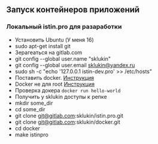 ## Запуск контейнеров приложений

### Локальный istin.pro для разаработки
* Установить Ubuntu (У меня 16)
* sudo apt-get install git
* Зерагеаться на gitlab.com
* git config --global user.name "sklukin"
* git config --global user.email sklukin@yandex.ru
* sudo sh -c "echo '127.0.0.1 istin-dev.pro' >> /etc/hosts"
* Поставить docker. [Инструкция](https://docs.docker.com/engine/installation/linux/ubuntu/)
* Docker не для root [Инструкция](https://docs.docker.com/engine/installation/linux/linux-postinstall/)
* Проверка докера `docker run hello-world`
* Получить у sklukin доступы к репке
* mkdir some_dir
* cd some_dir
* git clone git@gitlab.com:sklukin/istin.pro.git
* git clone git@gitlab.com:sklukin/docker.git
* cd docker
* make istinpro
